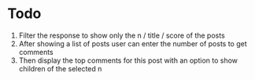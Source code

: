 # Todo
1. Filter the response to show only the n / title / score of the posts 
2. After showing a list of posts user can enter the number of posts to get comments
3. Then display the top comments for this post with an option to show children of the selected n